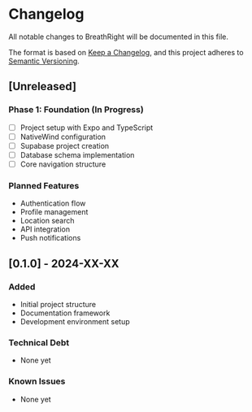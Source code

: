 # Changelog

All notable changes to BreathRight will be documented in this file.

The format is based on [Keep a Changelog](https://keepachangelog.com/),
and this project adheres to [Semantic Versioning](https://semver.org/).

## [Unreleased]

### Phase 1: Foundation (In Progress)
- [ ] Project setup with Expo and TypeScript
- [ ] NativeWind configuration  
- [ ] Supabase project creation
- [ ] Database schema implementation
- [ ] Core navigation structure

### Planned Features
- Authentication flow
- Profile management
- Location search
- API integration
- Push notifications

## [0.1.0] - 2024-XX-XX

### Added
- Initial project structure
- Documentation framework
- Development environment setup

### Technical Debt
- None yet

### Known Issues
- None yet